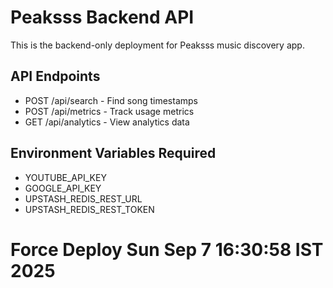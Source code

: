 # Peaksss Backend API

This is the backend-only deployment for Peaksss music discovery app.

## API Endpoints

- POST /api/search - Find song timestamps
- POST /api/metrics - Track usage metrics  
- GET /api/analytics - View analytics data

## Environment Variables Required

- YOUTUBE_API_KEY
- GOOGLE_API_KEY  
- UPSTASH_REDIS_REST_URL
- UPSTASH_REDIS_REST_TOKEN

# Force Deploy Sun Sep  7 16:30:58 IST 2025
